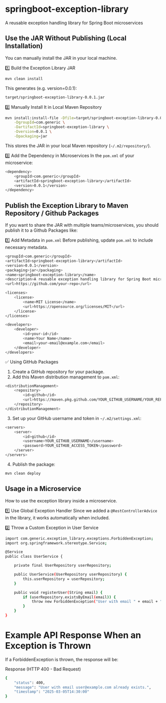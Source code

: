 # springboot-exception-library

A reusable exception handling library for Spring Boot microservices

## Use the JAR Without Publishing (Local Installation)

You can manually install the JAR in your local machine.

1️⃣ Build the Exception Library JAR

```bash
mvn clean install
```

This generates (e.g. version=0.0.1):

```bash
target/springboot-exception-library-0.0.1.jar
```

2️⃣ Manually Install It in Local Maven Repository

```bash
mvn install:install-file -Dfile=target/springboot-exception-library-0.0.1.jar \
    -DgroupId=com.generic \
    -DartifactId=springboot-exception-library \
    -Dversion=0.0.1 \
    -Dpackaging=jar
```

This stores the JAR in your local Maven repository (`~/.m2/repository/`).

3️⃣ Add the Dependency in Microservices
In the `pom.xml` of your microservice:

```bash
<dependency>
    <groupId>com.generic</groupId>
    <artifactId>springboot-exception-library</artifactId>
    <version>0.0.1</version>
</dependency>
```

## Publish the Exception Library to Maven Repository / Github Packages

If you want to share the JAR with multiple teams/microservices, you should publish it to a Github Packages like:

1️⃣ Add Metadata in `pom.xml`
Before publishing, update `pom.xml` to include necessary metadata.

```bash
<groupId>com.generic</groupId>
<artifactId>springboot-exception-library</artifactId>
<version>0.0.1</version>
<packaging>jar</packaging>
<name>springboot-exception-library</name>
<description>A reusable exception handling library for Spring Boot microservices</description>
<url>https://github.com/your-repo</url>

<licenses>
    <license>
        <name>MIT License</name>
        <url>https://opensource.org/licenses/MIT</url>
    </license>
</licenses>

<developers>
    <developer>
        <id>your-id</id>
        <name>Your Name</name>
        <email>your-email@example.com</email>
    </developer>
</developers>
```

✅ Using GitHub Packages

1. Create a GitHub repository for your package.
2. Add this Maven distribution management to `pom.xml`:

```bash
<distributionManagement>
    <repository>
        <id>github</id>
        <url>https://maven.pkg.github.com/YOUR_GITHUB_USERNAME/YOUR_REPO_NAME</url>
    </repository>
</distributionManagement>
```

3. Set up your GitHub username and token in `~/.m2/settings.xml`:

```bash
<servers>
    <server>
        <id>github</id>
        <username>YOUR_GITHUB_USERNAME</username>
        <password>YOUR_GITHUB_ACCESS_TOKEN</password>
    </server>
</servers>
```

4. Publish the package:

```bash
mvn clean deploy
```

## Usage in a Microservice

How to use the exception library inside a microservice.

1️⃣ Use Global Exception Handler
Since we added a `@RestControllerAdvice` in the library, it works automatically when included.

2️⃣ Throw a Custom Exception in User Service

```bash
import com.generic.exception_library.exceptions.ForbiddenException;
import org.springframework.stereotype.Service;

@Service
public class UserService {

    private final UserRepository userRepository;

    public UserService(UserRepository userRepository) {
        this.userRepository = userRepository;
    }

    public void registerUser(String email) {
        if (userRepository.existsByEmail(email)) {
            throw new ForbiddenException("User with email " + email + " already exists.");
        }
    }
}
```

# Example API Response When an Exception is Thrown

If a ForbiddenException is thrown, the response will be:

Response (HTTP 400 - Bad Request)

```bash
{
    "status": 400,
    "message": "User with email user@example.com already exists.",
    "timestamp": "2025-03-05T14:30:00"
}
```
